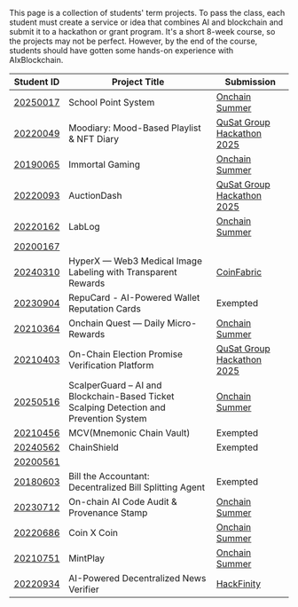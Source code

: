 This page is a collection of students' term projects. To pass the class, each student must create a service or idea that combines AI and blockchain and submit it to a hackathon or grant program. It's a short 8-week course, so the projects may not be perfect. However, by the end of the course, students should have gotten some hands-on experience with AIxBlockchain.

| Student ID | Project Title | Submission |
|------|------|-------|
| [20250017](./20250017/) | School Point System | [Onchain Summer](https://devfolio.co/projects/school-points-system-29a5) |
| [20220049](./20220049/) | Moodiary: Mood-Based Playlist & NFT Diary | [QuSat Group Hackathon 2025](https://devpost.com/software/moodiary-mood-based-playlist-nft-diary) |
| [20190065](./20190065/) | Immortal Gaming | [Onchain Summer](https://devfolio.co/projects/immortal-gaming-0d7d) |
| [20220093](./20220093/) | AuctionDash | [QuSat Group Hackathon 2025](https://devpost.com/software/auctiondash) |
| [20220162](./20220162/) | LabLog | [Onchain Summer](https://devfolio.co/projects/lablog-99cf) |
| [20200167](./20200167/) |  |  |
| [20240310](./20240310/) | HyperX — Web3 Medical Image Labeling with Transparent Rewards | [CoinFabric](https://www.coinfabrik.com/web3-grants/) |
| [20230904](./20230904/) | RepuCard - AI-Powered Wallet Reputation Cards | Exempted |
| [20210364](./20210364/) | Onchain Quest — Daily Micro-Rewards | [Onchain Summer](https://devfolio.co/projects/onchain-quest-daily-microrewards-8353) |
| [20210403](./20210403/) | On-Chain Election Promise Verification Platform | [QuSat Group Hackathon 2025](https://devpost.com/software/promisechains) |
| [20250516](./20250516/) | ScalperGuard – AI and Blockchain-Based Ticket Scalping Detection and Prevention System | [Onchain Summer](https://devfolio.co/projects/scalperguard-5bbb) |
| [20210456](./20210456/) | MCV(Mnemonic Chain Vault) | Exempted |
| [20240562](./20240562/) | ChainShield | Exempted |
| [20200561](./20200561/) |  |  |
| [20180603](./20180603/) | Bill the Accountant: Decentralized Bill Splitting Agent | Exempted |
| [20230712](./20230712/) | On-chain AI Code Audit & Provenance Stamp | [Onchain Summer](https://devfolio.co/projects/projectab-c4f8) |
| [20220686](./20220686/) | Coin X Coin | [Onchain Summer](https://devfolio.co/projects/coin-x-coin-ffce) |
| [20210751](./20210751/) | MintPlay | [Onchain Summer](https://devfolio.co/projects/mintplay-ba88) |
| [20220934](./20220934/) | AI-Powered Decentralized News Verifier | [HackFinity](https://devpost.com/software/ai-decentralized-news-verifier?ref_content=my-projects-tab&ref_feature=my_projects) |